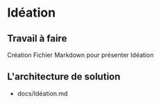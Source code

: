 # Idéation

## Travail à faire 
Création Fichier Markdown pour présenter Idéation

## L'architecture de solution 
- docs/Idéation.md


